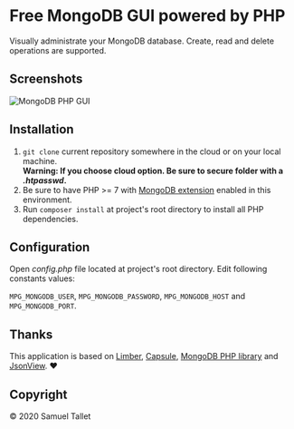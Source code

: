 # Free MongoDB GUI powered by PHP

Visually administrate your MongoDB database. Create, read and delete operations are supported.

Screenshots
-----------

![MongoDB PHP GUI](https://raw.githubusercontent.com/SamuelTS/MongoDB-PHP-GUI/master/docs/mpg.png)

Installation
------------

1. `git clone` current repository somewhere in the cloud or on your local machine.<br>
**Warning: If you choose cloud option. Be sure to secure folder with a *.htpasswd*.**
2. Be sure to have PHP >= 7 with [MongoDB extension](https://www.php.net/manual/en/mongodb.installation.php) enabled in this environment.
3. Run `composer install` at project's root directory to install all PHP dependencies.

Configuration
-------------

Open *config.php* file located at project's root directory. Edit following constants values:

`MPG_MONGODB_USER`, `MPG_MONGODB_PASSWORD`, `MPG_MONGODB_HOST` and `MPG_MONGODB_PORT`.

Thanks
------

This application is based on [Limber](https://github.com/nimbly/Limber), [Capsule](https://github.com/nimbly/Capsule), [MongoDB PHP library](https://github.com/mongodb/mongo-php-library) and [JsonView](https://github.com/pgrabovets/json-view). ❤️

Copyright
---------

© 2020 Samuel Tallet
